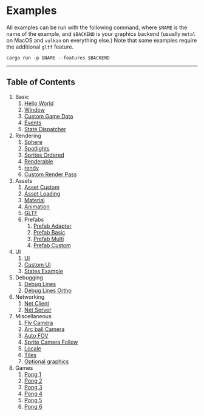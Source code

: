 # Examples

All examples can be run with the following command, where `$NAME` is the name of the example, and `$BACKEND` is your graphics backend (usually `metal` on MacOS and `vulkan` on everything else.) Note that some examples require the additional `gltf` feature.

```
cargo run -p $NAME --features $BACKEND
```

---

## Table of Contents

1. Basic
   1. [Hello World](hello_world)
   2. [Window](window)
   3. [Custom Game Data](custom_game_data)
   4. [Events](events)
   5. [State Dispatcher](state_dispatcher)
2. Rendering
   1. [Sphere](sphere)
   2. [Spotlights](spotlights)
   3. [Sprites Ordered](sprites_ordered)
   4. [Renderable](renderable)
   5. [rendy](rendy)
   5. [Custom Render Pass](custom_render_pass)
3. Assets
   1. [Asset Custom](asset_custom)
   2. [Asset Loading](asset_loading)
   3. [Material](material)
   4. [Animation](animation)
   5. [GLTF](gltf)
   6. Prefabs
      1. [Prefab Adapter](prefab_adapter)
      2. [Prefab Basic](prefab_basic)
      3. [Prefab Multi](prefab_multi)
      4. [Prefab Custom](prefab_custom)
4. UI
   1. [UI](ui)
   2. [Custom UI](custom_ui)
   3. [States Example](states_ui)
5.  Debugging
    1.  [Debug Lines](debug_lines)
    2.  [Debug Lines Ortho](debug_lines_ortho)
6.  Networking
    1.  [Net Client](net_client)
    2.  [Net Server](net_server)
7. Miscellaneous
   1. [Fly Camera](fly_camera)
   2. [Arc ball Camera](arc_ball_camera)
   3. [Auto FOV](auto_fov)
   4. [Sprite Camera Follow](sprite_camera_follow)
   5. [Locale](locale)
   6. [Tiles](tiles)
   7. [Optional graphics](optional_graphics)
8. Games
   1. [Pong 1](pong_tutorial_01)
   2. [Pong 2](pong_tutorial_02)
   3. [Pong 3](pong_tutorial_03)
   4. [Pong 4](pong_tutorial_04)
   5. [Pong 5](pong_tutorial_05)
   6. [Pong 6](pong_tutorial_06)
